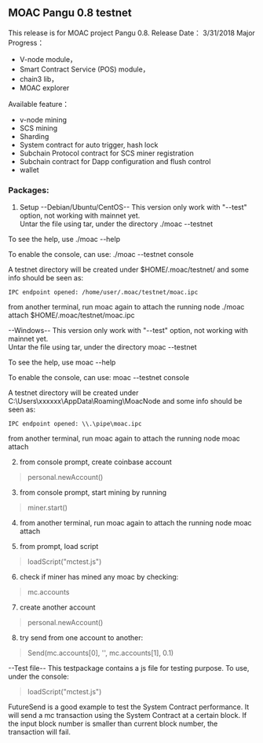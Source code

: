 ## MOAC Pangu 0.8 testnet
This release is for MOAC project Pangu 0.8.
Release Date： 3/31/2018
Major Progress：

* V-node module，
* Smart Contract Service (POS) module，
* chain3 lib，
* MOAC explorer

Available feature：

* v-node mining
* SCS mining
* Sharding
* System contract for auto trigger, hash lock
* Subchain Protocol contract for SCS miner registration
* Subchain contract for Dapp configuration and flush control
* wallet

### Packages:

1. Setup
--Debian/Ubuntu/CentOS--
This version only work with "--test" option, not working with mainnet yet.  
Untar the file using tar, under the directory
./moac --testnet

To see the help, use
./moac --help

To enable the console, can use:
./moac --testnet console

A testnet directory will be created under $HOME/.moac/testnet/
and some info should be seen as:

    IPC endpoint opened: /home/user/.moac/testnet/moac.ipc 

from another terminal, run moac again to attach the running node
./moac attach $HOME/.moac/testnet/moac.ipc


--Windows--
This version only work with "--test" option, not working with mainnet yet.  
Untar the file using tar, under the directory
moac --testnet

To see the help, use
moac --help

To enable the console, can use:
moac --testnet console

A testnet directory will be created under C:\Users\xxxxxx\AppData\Roaming\MoacNode
and some info should be seen as:

    IPC endpoint opened: \\.\pipe\moac.ipc

from another terminal, run moac again to attach the running node
moac attach 


2. from console prompt, create coinbase account
>personal.newAccount()

3. from console prompt, start mining by running
>miner.start()

4. from another terminal, run moac again to attach the running node
moac attach

5. from prompt, load script
>loadScript("mctest.js")

6. check if miner has mined any moac by checking:
>mc.accounts

7. create another account
>personal.newAccount()


8. try send from one account to another:
>Send(mc.accounts[0], '', mc.accounts[1], 0.1)



--Test file--
This testpackage contains a js file for testing purpose.
To use, under the console:
>loadScript("mctest.js")

FutureSend is a good example to test the System Contract
performance. It will send a mc transaction using the 
System Contract at a certain block. If the input block
number is smaller than current block number, the transaction
will fail.



